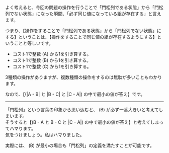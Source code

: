 よく考えると、今回の問題の操作を行うことで「門松列である状態」から「門松列でない状態」になった瞬間、「必ず同じ値になっている組が存在する」と言えます。

つまり、【操作をすることで「門松列である状態」から「門松列でない状態」にする】ということは、【操作をすることで同じ値の組が存在するようにする】ということと等しいです。

* コスト1で整数 \(A\) から1を引き算する。
* コスト1で整数 \(B\) から1を引き算する。
* コスト1で整数 \(C\) から1を引き算する。

3種類の操作がありますが、複数種類の操作をするのは無駄が多いこともわかります。

なので、【\(|A - B| と |B - C| と |C - A|\) の中で最小の値が答え】です。

----
「門松列」という言葉の印象から思い込むと、 \(B\) が必ず一番大きいと考えてしまいます。  
そうすると【\(B - A と B - C と |C - A|\) の中で最小の値が答え】と考えてしまってハマります。  
気をつけましょう。私はハマりました。

実際には、 \(B\) が最小の場合も「門松列」の定義を満たすことが可能です。
